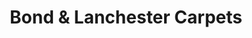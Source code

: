 ---
title: "Bond & Lanchester Carpets"
url: /downham-market/bond-und-lanchester-carpets/
shop: Teppiche
---